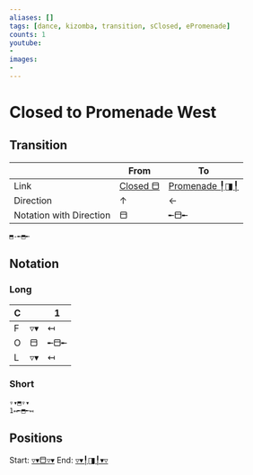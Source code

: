 ```yaml
---
aliases: [] 
tags: [dance, kizomba, transition, sClosed, ePromenade]
counts: 1
youtube:
- 
images:
-
---
```


# Closed to Promenade West
## Transition
|      | From         | To                |
| ---- | ------------ | ----------------- |
| Link | [Closed ⬒](Postures/Closed%20⬒.md) | [Promenade ╿◨╿](Postures/Promenade%20╿◨╿.md) |
|    Direction  |       ↑       |   ←                |
|    Notation with Direction  | ⬒          | ╾⬒╾             |

```
⬒-╾⬒╾
```

## Notation
### Long

| C   |     | 1   |
| --- | --- | --- |
| F   | ▿▾  |   ↤  |
| O   | ⬒   |   ╾⬒╾  |
| L   | ▿▾  |  ↤   |

### Short
```
▿▾⬒▿▾
1↤╾⬒╾↤
```

## Positions
Start: [▿▾⬒▿▾](Positions/Closed/▿▾⬒▿▾.md)
End: [▿▾╿◨╿▾▿](Positions/Promenade/▿▾╿◨╿▾▿.md)